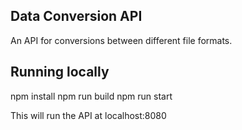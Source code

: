 ## Data Conversion API

An API for conversions between different file formats.

## Running locally

npm install
npm run build
npm run start

This will run the API at localhost:8080
